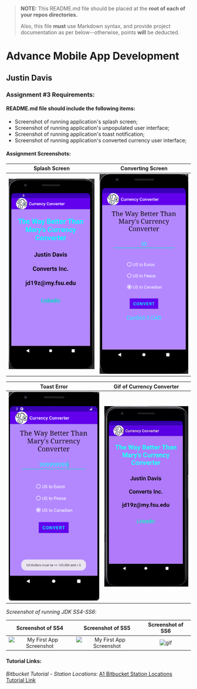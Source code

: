 > **NOTE:** This README.md file should be placed at the **root of each of your repos directories.**
>
>Also, this file **must** use Markdown syntax, and provide project documentation as per below--otherwise, points **will** be deducted.
>

# Advance Mobile App Development

## Justin Davis

### Assignment #3 Requirements:

#### README.md file should include the following items:

* Screenshot of running application's splash screen;
* Screenshot of running application's unpopulated user interface;
* Screenshot of running application's toast notification;
* Screenshot of running application's converted currency user interface;

[comment]: <> (> This is a blockquote.)

[comment]: <> (> This is the second paragraph in the blockquote.)

#### Assignment Screenshots:

Splash Screen             |  Converting Screen                 
:-------------------------:|:-------------------------:|
![My First App Screenshot](img/splash.png)  |  ![My First App Screenshot](img/p2.png)

Toast Error             |  Gif of Currency Converter                 
:-------------------------:|:-------------------------:|
![My First App Screenshot](img/toast.png)  |  ![My First App Screenshot](img/convt.gif)

*Screenshot of running JDK SS4-SS6*:

Screenshot of SS4             |  Screenshot of SS5             | Screenshot of SS6             
:-------------------------:|:-------------------------:|:------------------------------------------------:
![My First App Screenshot](img/ss1.png)  |  ![My First App Screenshot](img/ss2.png)  | ![gif](img/ss3.png)

#### Tutorial Links:

*Bitbucket Tutorial - Station Locations:*
[A1 Bitbucket Station Locations Tutorial Link](https://bitbucket.org/jd19z/bitbucketstationlocations/ "Bitbucket Station Locations")